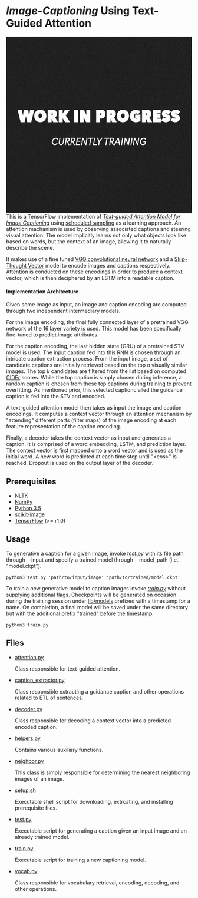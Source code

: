 # *Image-Captioning* Using Text-Guided Attention

<img src="lib/examples/cover.jpg" height="480px" width="640px" align="right">

This is a TensorFlow implementation of *[Text-guided Attention Model for Image Captioning](https://arxiv.org/pdf/1612.03557.pdf)* using [scheduled sampling](https://arxiv.org/pdf/1612.03557.pdf) as a learning approach.
An attention machanism is used by observing associated captions and steering visual attention. 
The model implicitly learns not only what objects look like based on words, but the context of an image, allowing it to naturally describe the scene.

It makes use of a fine tuned [VGG convolutional neural network](https://arxiv.org/pdf/1409.1556.pdf) and a [Skip-Thought Vector](https://arxiv.org/pdf/1506.06726.pdf) model to encode images and captions respectively.
Attention is conducted on these encodings in order to produce a context vector, which is then deciphered by an LSTM into a readable caption.

#### Implementation Architecture

Given some image as input, an image and caption encoding are computed through two independent intermediary models.

For the image encoding, the final fully connected layer of a pretrained VGG network of the 16 layer variety is used. 
This model has been specifically fine-tuned to predict image attributes.

For the caption encoding, the last hidden state (GRU) of a pretrained STV model is used.
The input caption fed into this RNN is chosen through an intricate caption extraction process.
From the input image, a set of candidate captions are initially retrieved based on the top *n* visually similar images.
The top *k* candidates are filtered from the list based on computed [CIDEr](https://arxiv.org/pdf/1411.5726.pdf) scores.
While the top caption is simply chosen during inference, a random caption is chosen from these top captions during training to prevent overfitting.
As mentioned prior, this selected captionc alled the guidance caption is fed into the STV and encoded.

A text-guided attention model then takes as input the image and caption encodings. 
It computes a context vector through an attention mechanism by "attending" different parts (filter maps) of the image encoding at each feature representation of the caption encoding.

Finally, a decoder takes the context vector as input and generates a caption.
It is comprised of a word embedding, LSTM, and prediction layer.
The context vector is first mapped onto a word vector and is used as the initial word.
A new word is predicted at each time step until "\<eos>" is reached.
Dropout is used on the output layer of the decoder.

## Prerequisites

* [NLTK](http://www.nltk.org/)
* [NumPy](http://www.numpy.org/)
* [Python 3.5](https://www.python.org/downloads/release/python-350/)
* [scikit-image](http://scikit-image.org/docs/dev/api/skimage.html)
* [TensorFlow](https://www.tensorflow.org/) (>= r1.0)

## Usage

To generative a caption for a given image, invoke *[test.py](./src/test.py)* with its file path through --input and specify a trained model through --model_path (i.e., "model.ckpt").

```
python3 test.py 'path/to/input/image' 'path/to/trained/model.ckpt'
```

To train a new generative model to caption images invoke *[train.py](./src/train.py)* without supplying additional flags. 
Checkpoints will be generated on occasion during the training session under [lib/models](.lib/models) prefixed with a timestamp for a name.
On completion, a final model will be saved under the same directory but with the additional prefix "trained" before the timestamp.

```
python3 train.py
```

## Files

* [attention.py](./src/attention.py)

    Class responsible for text-guided attention.

* [caption_extractor.py](./src/caption_extractor.py)

    Class responsible extracting a guidance caption and other operations related to ETL of sentences.
    
* [decoder.py](./src/decoder.py)

    Class responsible for decoding a context vector into a predicted encoded caption.

* [helpers.py](./src/helpers.py)

    Contains various auxiliary functions.
 
* [neighbor.py](./src/neighbor.py)

    This class is simply responsible for determining the nearest neighboring images of an image.
 
* [setup.sh](./bin/setup.sh) 

    Executable shell script for downloading, extrcating, and installing prerequisite files.
 
* [test.py](./src/test.py)

    Executable script for generating a caption given an input image and an already trained model.

* [train.py](./src/train.py)

    Executable script for training a new captioning model.
    
* [vocab.py](./src/vocab.py)

    Class responsible for vocabulary retrieval, encoding, decoding, and other operations.

